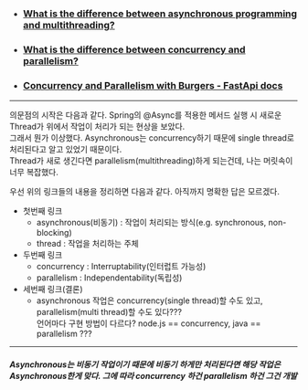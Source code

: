 * ### [What is the difference between asynchronous programming and multithreading?](https://stackoverflow.com/questions/34680985/what-is-the-difference-between-asynchronous-programming-and-multithreading)
* ### [What is the difference between concurrency and parallelism?](https://stackoverflow.com/questions/1050222/what-is-the-difference-between-concurrency-and-parallelism)
* ### [Concurrency and Parallelism with Burgers - FastApi docs](https://fastapi.tiangolo.com/async/#concurrency-and-burgers)
--------------------------------  

의문점의 시작은 다음과 같다. Spring의 @Async를 적용한 메서드 실행 시 새로운 Thread가 위에서 작업이 처리가 되는 현상을 보았다.    
그래서 뭔가 이상했다. Asynchronous는 concurrency하기 때문에 single thread로 처리된다고 알고 있었기 때문이다.   
Thread가 새로 생긴다면 parallelism(multithreading)하게 되는건데, 나는 머릿속이 너무 복잡했다.       

우선 위의 링크들의 내용을 정리하면 다음과 같다. 아직까지 명확한 답은 모르겠다.   
* 첫번째 링크
  * asynchronous(비동기) : 작업이 처리되는 방식(e.g. synchronous, non-blocking)   
  * thread : 작업을 처리하는 주체
* 두번째 링크
  * concurrency : Interruptability(인터럽트 가능성)
  * parallelism : Independentability(독립성)
* 세번째 링크(결론)
  * asynchronous 작업은 concurrency(single thread)할 수도 있고, parallelism(multi thread)할 수도 있다???   
    언어마다 구현 방법이 다르다? node.js == concurrency, java == parallelism ???

--------------------
##### Asynchronous는 비동기 작업이기 때문에 비동기 하게만 처리된다면 해당 작업은 Asynchronous한게 맞다. 그에 따라 concurrency 하건 parallelism 하건 그건 개발 
